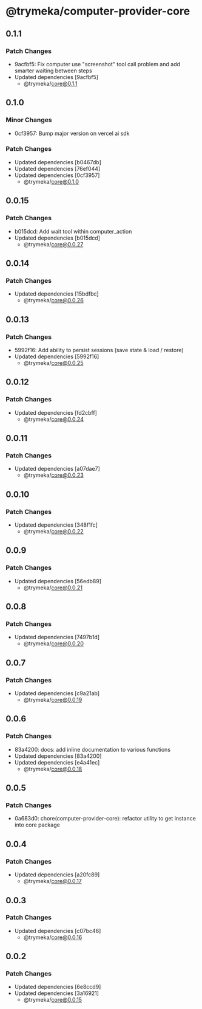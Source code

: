 # @trymeka/computer-provider-core

## 0.1.1

### Patch Changes

- 9acfbf5: Fix computer use "screenshot" tool call problem and add smarter waiting between steps
- Updated dependencies [9acfbf5]
  - @trymeka/core@0.1.1

## 0.1.0

### Minor Changes

- 0cf3957: Bump major version on vercel ai sdk

### Patch Changes

- Updated dependencies [b0467db]
- Updated dependencies [76ef044]
- Updated dependencies [0cf3957]
  - @trymeka/core@0.1.0

## 0.0.15

### Patch Changes

- b015dcd: Add wait tool within computer_action
- Updated dependencies [b015dcd]
  - @trymeka/core@0.0.27

## 0.0.14

### Patch Changes

- Updated dependencies [15bdfbc]
  - @trymeka/core@0.0.26

## 0.0.13

### Patch Changes

- 5992f16: Add ability to persist sessions (save state & load / restore)
- Updated dependencies [5992f16]
  - @trymeka/core@0.0.25

## 0.0.12

### Patch Changes

- Updated dependencies [fd2cbff]
  - @trymeka/core@0.0.24

## 0.0.11

### Patch Changes

- Updated dependencies [a07dae7]
  - @trymeka/core@0.0.23

## 0.0.10

### Patch Changes

- Updated dependencies [348f1fc]
  - @trymeka/core@0.0.22

## 0.0.9

### Patch Changes

- Updated dependencies [56edb89]
  - @trymeka/core@0.0.21

## 0.0.8

### Patch Changes

- Updated dependencies [7497b1d]
  - @trymeka/core@0.0.20

## 0.0.7

### Patch Changes

- Updated dependencies [c9a21ab]
  - @trymeka/core@0.0.19

## 0.0.6

### Patch Changes

- 83a4200: docs: add inline documentation to various functions
- Updated dependencies [83a4200]
- Updated dependencies [e4a41ec]
  - @trymeka/core@0.0.18

## 0.0.5

### Patch Changes

- 0a683d0: chore(computer-provider-core): refactor utility to get instance into core package

## 0.0.4

### Patch Changes

- Updated dependencies [a20fc89]
  - @trymeka/core@0.0.17

## 0.0.3

### Patch Changes

- Updated dependencies [c07bc46]
  - @trymeka/core@0.0.16

## 0.0.2

### Patch Changes

- Updated dependencies [6e8ccd9]
- Updated dependencies [3a16921]
  - @trymeka/core@0.0.15
